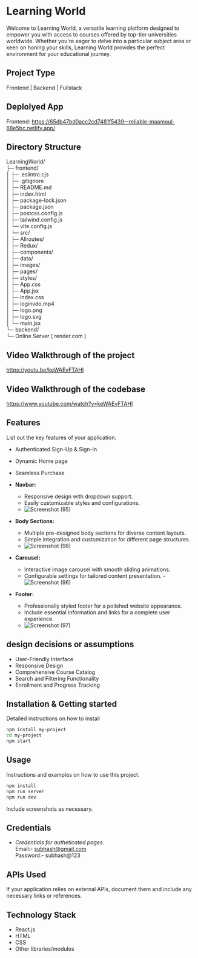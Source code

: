 # Learning World
Welcome to Learning World, a versatile learning platform designed to empower you with access to courses offered by top-tier universities worldwide. Whether you're eager to delve into a particular subject area or keen on honing your skills, Learning World provides the perfect environment for your educational journey.

## Project Type
Frontend | Backend | Fullstack

## Deplolyed App
Frontend: https://65db47bd0acc2cd7481f5439--reliable-maamoul-68e5bc.netlify.app/

## Directory Structure

LearningWorld/<br>
├─ frontend/<br>
│  ├─ .eslintrc.cjs<br>
│  ├─ .gitignore<br>
│  ├─ README.md<br>
│  ├─ index.html<br>
│  ├─ package-lock.json<br>
│  ├─ package.json<br>
│  ├─ postcss.config.js<br>
│  ├─ tailwind.config.js<br>
│  └─ vite.config.js<br>
│  └─ src/<br>
│     ├─ Allroutes/<br>
│     ├─ Redux/<br>
│     ├─ components/<br>
│     ├─ data/<br>
│     ├─ images/<br>
│     ├─ pages/<br>
│     ├─ styles/<br>
│     ├─ App.css<br>
│     ├─ App.jsx<br>
│     ├─ index.css<br>
│     ├─ loginvdo.mp4<br>
│     ├─ logo.png<br>
│     ├─ logo.svg<br>
│     └─ main.jsx<br>
└─ backend/<br>
    └─ Online Server ( render.com )


## Video Walkthrough of the project
https://youtu.be/keWAEvFTAHI

## Video Walkthrough of the codebase
https://www.youtube.com/watch?v=keWAEvFTAHI

## Features
List out the key features of your application.

- Authenticated Sign-Up & Sign-In
- Dynamic Home page
- Seamless Purchase

- **Navbar:**
  - Responsive design with dropdown support.
  - Easily customizable styles and configurations.
  - ![Screenshot (95)](https://github.com/BhaweshPandey-03/loop-scribe-1234/assets/150121687/bd45445c-8df4-4a3b-8e08-b2d0253decf1)


- **Body Sections:**
  - Multiple pre-designed body sections for diverse content layouts.
  - Simple integration and customization for different page structures.
  - ![Screenshot (98)](https://github.com/BhaweshPandey-03/loop-scribe-1234/assets/150121687/1dd91f43-8756-4954-8e32-385d6913e988)


- **Carousel:**
  - Interactive image carousel with smooth sliding animations.
  - Configurable settings for tailored content presentation.
  -![Screenshot (96)](https://github.com/BhaweshPandey-03/loop-scribe-1234/assets/150121687/485e7fc5-c34b-4cfe-ae80-26100b7983b3)



- **Footer:**
  - Professionally styled footer for a polished website appearance.
  - Include essential information and links for a complete user experience.
  - ![Screenshot (97)](https://github.com/BhaweshPandey-03/loop-scribe-1234/assets/150121687/8d03c44b-a8a9-442a-998d-6ec1b4c12e66)



## design decisions or assumptions
- User-Friendly Interface
- Responsive Design
- Comprehensive Course Catalog
- Search and Filtering Functionality
- Enrollment and Progress Tracking

## Installation & Getting started
Detailed instructions on how to install
```bash
npm install my-project
cd my-project
npm start
```

## Usage
Instructions and examples on how to use this project.

```bash
npm install
npm run server
npm run dev
```

Include screenshots as necessary.

## Credentials
- *Credentials for autheticated pages.* <br>
 Email:- subhash@gmail.com <br>
 Password:- subhash@123

## APIs Used
If your application relies on external APIs, document them and include any necessary links or references.

## Technology Stack

- React.js
- HTML
- CSS
- Other libraries/modules
